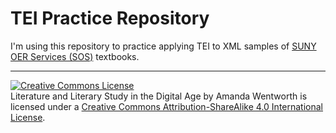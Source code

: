 # TEI Practice Repository

I'm using this repository to practice applying TEI to XML samples of [SUNY OER Services (SOS)](https://oer.suny.edu/) textbooks.

-----
<a rel="license" href="http://creativecommons.org/licenses/by-sa/4.0/"><img alt="Creative Commons License" style="border-width:0" src="https://i.creativecommons.org/l/by-sa/4.0/88x31.png" /></a><br /><span xmlns:dct="http://purl.org/dc/terms/" property="dct:title">Literature and Literary Study in the Digital Age</span> by Amanda Wentworth is licensed under a <a rel="license" href="http://creativecommons.org/licenses/by-sa/4.0/">Creative Commons Attribution-ShareAlike 4.0 International License</a>.